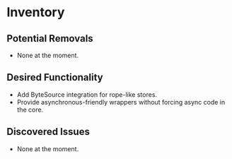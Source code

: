 # Inventory

## Potential Removals
- None at the moment.

## Desired Functionality
- Add ByteSource integration for rope-like stores.
- Provide asynchronous-friendly wrappers without forcing async code in the core.

## Discovered Issues
- None at the moment.
